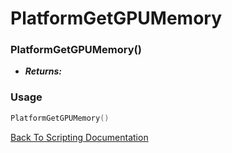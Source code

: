 # PlatformGetGPUMemory

### PlatformGetGPUMemory()
- ***Returns:*** 

### Usage

```Lua
PlatformGetGPUMemory()
```


[Back To Scripting Documentation](../README.md)
